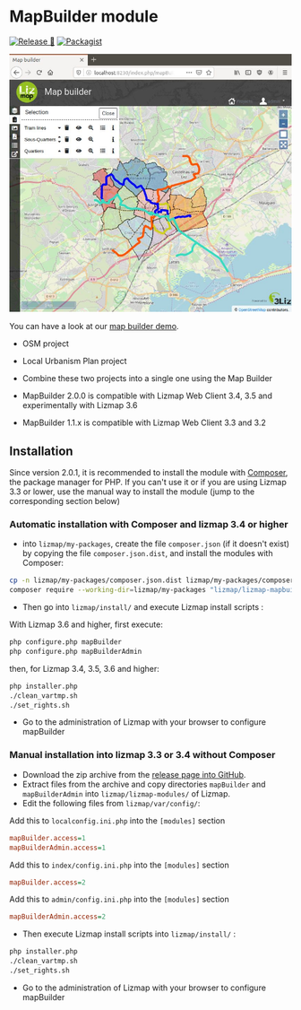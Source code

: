# MapBuilder module

[![Release 🚀](https://github.com/3liz/lizmap-mapbuilder-module/actions/workflows/release.yml/badge.svg)](https://github.com/3liz/lizmap-mapbuilder-module/actions/workflows/release.yml)
[![Packagist](https://img.shields.io/packagist/v/lizmap/lizmap-mapbuilder-module)](https://packagist.org/packages/lizmap/lizmap-mapbuilder-module)

![demo](demo.jpg "3Liz Map Builder")

You can have a look at our [map builder demo](https://demo.lizmap.com/mapbuilder/).
* OSM project
* Local Urbanism Plan project
* Combine these two projects into a single one using the Map Builder

* MapBuilder 2.0.0 is compatible with Lizmap Web Client 3.4, 3.5 and experimentally with Lizmap 3.6
* MapBuilder 1.1.x is compatible with Lizmap Web Client 3.3 and 3.2

## Installation

Since version 2.0.1, it is recommended to install the module 
with [Composer](https://getcomposer.org), the package manager for PHP.
If you can't use it or if you are using Lizmap 3.3 or lower, use the manual way to
install the module (jump to the corresponding section below)

### Automatic installation with Composer and lizmap 3.4 or higher

* into `lizmap/my-packages`, create the file `composer.json` (if it doesn't exist)
  by copying the file `composer.json.dist`, and install the modules with Composer:

```bash
cp -n lizmap/my-packages/composer.json.dist lizmap/my-packages/composer.json
composer require --working-dir=lizmap/my-packages "lizmap/lizmap-mapbuilder-module"
```

* Then go into `lizmap/install/` and execute Lizmap install scripts :

With Lizmap 3.6 and higher, first execute:

```bash
php configure.php mapBuilder
php configure.php mapBuilderAdmin
```

then, for Lizmap 3.4, 3.5, 3.6 and higher:

```bash
php installer.php
./clean_vartmp.sh
./set_rights.sh
```

* Go to the administration of Lizmap with your browser to configure mapBuilder


### Manual installation into lizmap 3.3 or 3.4 without Composer

* Download the zip archive from the [release page into GitHub](https://github.com/3liz/lizmap-mapbuilder-module/releases).
* Extract files from the archive and copy directories `mapBuilder` and `mapBuilderAdmin` into `lizmap/lizmap-modules/` of Lizmap.
* Edit the following files from  `lizmap/var/config/`:

Add this to `localconfig.ini.php` into the `[modules]` section

```ini
mapBuilder.access=1
mapBuilderAdmin.access=1
```

Add this to `index/config.ini.php` into the `[modules]` section

```ini
mapBuilder.access=2
```

Add this to `admin/config.ini.php` into the `[modules]` section

```ini
mapBuilderAdmin.access=2
```

* Then execute Lizmap install scripts into `lizmap/install/` :

```bash
php installer.php
./clean_vartmp.sh
./set_rights.sh
```

* Go to the administration of Lizmap with your browser to configure mapBuilder
